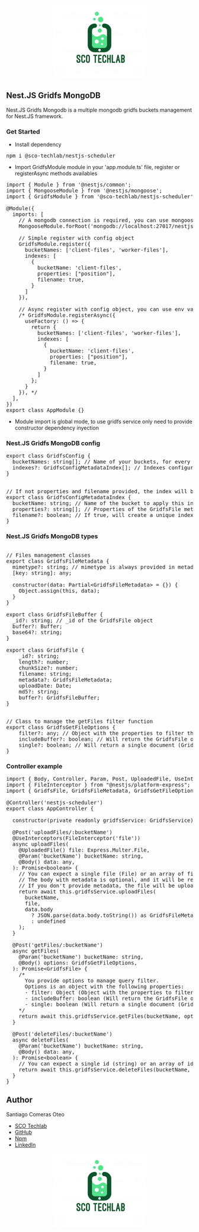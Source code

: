 <p align="center">
  <img src="sco-techlab.png" alt="plot" width="250" />
</p>

## Nest.JS Gridfs MongoDB
Nest.JS Gridfs Mongodb is a multiple mongodb gridfs buckets management for Nest.JS framework.

### Get Started
- Install dependency
<pre>
npm i @sco-techlab/nestjs-scheduler
</pre>
- Import GridfsModule module in your 'app.module.ts' file, register or registerAsync methods availables
<pre>
import { Module } from '@nestjs/common';
import { MongooseModule } from '@nestjs/mongoose';
import { GridfsModule } from '@sco-techlab/nestjs-scheduler';

@Module({
  imports: [
    // A mongodb connection is required, you can use mongoose for example like this
    MongooseModule.forRoot('mongodb://localhost:27017/nestjs-scheduler'),

    // Simple register with config object
    GridfsModule.register({
      bucketNames: ['client-files', 'worker-files'],
      indexes: [
        {
          bucketName: 'client-files',
          properties: ["position"],
          filename: true,
        }
      ]
    }),

    // Async register with config object, you can use env variables to load module here
    /* GridfsModule.registerAsync({
      useFactory: () => {
        return {
          bucketNames: ['client-files', 'worker-files'],
          indexes: [
            {
              bucketName: 'client-files',
              properties: ["position"],
              filename: true,
            }
          ]
        };
      }
    }), */
  ],
})
export class AppModule {}
</pre>
- Module import is global mode, to use gridfs service only need to provide constructor dependency inyection

### Nest.JS Gridfs MongoDB config
<pre>
export class GridfsConfig {
  bucketNames: string[]; // Name of your buckets, for every bucket will create two collections, bucketName.files and bucketName.chunks
  indexes?: GridfsConfigMetadataIndex[]; // Indexes configuration for every bucket, you can use this to create a unique index for a specific bucket, its totally optional
}


// If not properties and filename provided, the index will be not applied and duplicated files will be allowed
export class GridfsConfigMetadataIndex {
  bucketName: string; // Name of the bucket to apply this index object
  properties?: string[]; // Properties of the GridfsFile metadata object values to apply unique condition, its totally optional
  filename?: boolean; // If true, will create a unique index for the filename property, its totally optional
}
</pre>

### Nest.JS Gridfs MongoDB types
<pre>

// Files management classes
export class GridfsFileMetadata {
  mimetype?: string; // mimetype is always provided in metadata object
  [key: string]: any;

  constructor(data: Partial&lt;GridfsFileMetadata&gt; = {}) {
    Object.assign(this, data);
  }
}

export class GridfsFileBuffer {
  _id?: string; // _id of the GridfsFile object
  buffer?: Buffer;
  base64?: string;
}

export class GridfsFile {
    _id?: string;
    length?: number;
    chunkSize?: number;
    filename: string;
    metadata?: GridfsFileMetadata;
    uploadDate: Date;
    md5?: string;
    buffer?: GridfsFileBuffer;
}


// Class to manage the getFiles filter function
export class GridfsGetFileOptions {
    filter?: any; // Object with the properties to filter the documents, same work as moongose find filter
    includeBuffer?: boolean; // Will return the GridfsFile object with the buffer property, buffer includes the data and base64 of the file
    single?: boolean; // Will return a single document (GridfsFile) or an array of documents (GridfsFile[])
}
</pre>

### Controller example
<pre>
import { Body, Controller, Param, Post, UploadedFile, UseInterceptors } from "@nestjs/common";
import { FileInterceptor } from "@nestjs/platform-express";
import { GridfsFile, GridfsFileMetadata, GridfsGetFileOptions, GridfsService } from "@sco-techlab/nestjs-scheduler";

@Controller('nestjs-scheduler')
export class AppController {

  constructor(private readonly gridfsService: GridfsService) {}

  @Post('uploadFiles/:bucketName')
  @UseInterceptors(FileInterceptor('file'))
  async uploadFiles(
    @UploadedFile() file: Express.Multer.File,
    @Param('bucketName') bucketName: string,
    @Body() data: any,
  ): Promise&lt;boolean&gt; {
    // You can expect a single file (File) or an array of files (File[])
    // The body with metadata is optional, and it will be required to pass in text format (JSON.stringify // JSON.parse)
    // If you don't provide metadata, the file will be uploaded with default metadata with mimetype property value
    return await this.gridfsService.uploadFiles(
      bucketName, 
      file, 
      data.body 
        ? JSON.parse(data.body.toString()) as GridfsFileMetadata
        : undefined
    );
  }
  
  @Post('getFiles/:bucketName')
  async getFiles(
    @Param('bucketName') bucketName: string,
    @Body() options: GridfsGetFileOptions,
  ): Promise&lt;GridfsFile&gt; {
    /* 
      You provide options to manage query filter.
      Options is an object with the following properties:
      - filter: Object (Object with the properties to filter the documents, same work as moongose find filter)
      - includeBuffer: boolean (Will return the GridfsFile object with the buffer property, buffer includes the data and base64 of the file)
      - single: boolean (Will return a single document (GridfsFile) or an array of documents (GridfsFile[]))
    */
    return await this.gridfsService.getFiles(bucketName, options) as GridfsFile;
  }

  @Post('deleteFiles/:bucketName')
  async deleteFiles(
    @Param('bucketName') bucketName: string,
    @Body() data: any,
  ): Promise&lt;boolean&gt; {
    // You can expect a single id (string) or an array of ids (string[])
    return await this.gridfsService.deleteFiles(bucketName, data._ids ?? []);
  }
}
</pre>

## Author
Santiago Comeras Oteo
- <a href="https://web.sco-techlab.es/">SCO Techlab</a>
- <a href="https://github.com/SCO-Techlab">GitHub</a>
- <a href="https://www.npmjs.com/settings/sco-techlab/packages">Npm</a>
- <a href="https://www.linkedin.com/in/santiago-comeras-oteo-4646191b3/">LinkedIn</a>  

<p align="center">
  <img src="sco-techlab.png" alt="plot" width="250" />
</p>